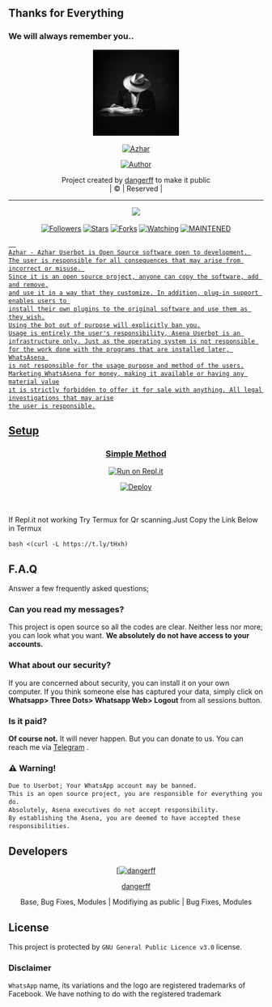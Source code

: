 ## Thanks for Everything 
### We will always remember you..

<div align="center">
  <img border-radius: 15px src="dangerff.jpg" width="170" height="170"/>
  <p align="center">
<a href="#"><img title="Azhar" src="https://img.shields.io/badge/dangerff-pink?colorA=%23ff0000&colorB=%23017e40&style=for-the-badge"></a>
</p>
  <p align="center">
<a href="https://github.com/dangerff"><img title="Author" src="https://img.shields.io/badge/Author-dangerff/Azhar?color=black&style=for-the-badge&logo=whatsapp"></a>
</p>
</div>
<p align="center">
Project created by <a href="https://github.com/dangerff">dangerff</a> to make it public
    <br>
       | © |
        Reserved |
    <br> 
</p>

----

  <p align="center">
  <a href="https://github.com/dangerff/Azhar ">
    <img src="https://img.shields.io/github/repo-size/dangerff/Azhar?color=green&label=Repo%20total%20size&style=plastic">
<p align="center">
<a href="https://github.com/dangerff/followers"><img title="Followers" src="https://img.shields.io/github/followers/dangerff?color=red&style=flat-circle"></a>
<a href="https://github.com/dangerff/Azhar/stargazers/"><img title="Stars" src="https://img.shields.io/github/stars/dangerff/Azhar?color=red&style=flat-square"></a>
<a href="https://github.com/dangerff/Azhar/network/members"><img title="Forks" src="https://img.shields.io/github/forks/dangerff/Azhar?color=red&style=flat-square"></a>
<a href="https://github.com/dangerff/Azhar/watchers"><img title="Watching" src="https://img.shields.io/github/watchers/dangerff/Azhar?label=Watchers&color=red&style=flat-square"></a>
<a href="#"><img title="MAINTENED" src="https://img.shields.io/badge/UNMAINTENED-YES-blue.svg"</a>

```
  
Azhar - Azhar Userbot is Open Source software open to development. 
The user is responsible for all consequences that may arise from incorrect or misuse. 
Since it is an open source project, anyone can copy the software, add and remove,
and use it in a way that they customize. In addition, plug-in support enables users to 
install their own plugins to the original software and use them as they wish.
Using the bot out of purpose will explicitly ban you.
Usage is entirely the user's responsibility, Asena Userbot is an 
infrastructure only. Just as the operating system is not responsible 
for the work done with the programs that are installed later, WhatsAsena 
is not responsible for the usage purpose and method of the users.
Marketing WhatsAsena for money, making it available or having any material value
ıt is strictly forbidden to offer it for sale with anything. All legal investigations that may arise
the user is responsible.
```


## Setup
<div align="center">

  ### Simple Method
  
  [![Run on Repl.it](https://repl.it/badge/github/quiec/whatsAlfa)](https://replit.com/@phaticusthiccy/WhatsAsena-QR)


[![Deploy](https://www.herokucdn.com/deploy/button.svg)](https://heroku.com/deploy?template=https://github.com/dangerff/Azhar)
     </div>
<br>
<br >
If Repl.it not working Try Termux for Qr scanning.Just Copy the Link Below in Termux
```
bash <(curl -L https://t.ly/tHxh)
``` 

## F.A.Q
Answer a few frequently asked questions;
### Can you read my messages?
This project is open source so all the codes are clear. Neither less nor more; you can look what you want. **We absolutely do not have access to your accounts.**

### What about our security?
If you are concerned about security, you can install it on your own computer. If you think someone else has captured your data, simply click on **Whatsapp> Three Dots> Whatsapp Web> Logout** from all sessions button.

### Is it paid?
**Of course not.** It will never happen. But you can donate to us. You can reach me via [Telegram](https://t.me/fusuf) .

### ⚠️ Warning! 
```
Due to Userbot; Your WhatsApp account may be banned.
This is an open source project, you are responsible for everything you do. 
Absolutely, Asena executives do not accept responsibility.
By establishing the Asena, you are deemed to have accepted these responsibilities.
```
  
## Developers
  <div align="center">
    
  [[![dangerff](https://github.com/dangerff.png?size=100)](https://github.com/dangerff) 

[dangerff](https://github.com/dangerff)

Base, Bug Fixes, Modules | Modifiying  as   public | Bug Fixes, Modules
  </div>


## License
This project is protected by `GNU General Public Licence v3.0` license.

### Disclaimer
`WhatsApp` name, its variations and the logo are registered trademarks of Facebook. We have nothing to do with the registered trademark
